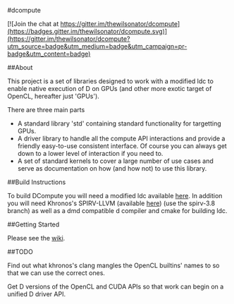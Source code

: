 #dcompute

[![Join the chat at https://gitter.im/thewilsonator/dcompute](https://badges.gitter.im/thewilsonator/dcompute.svg)](https://gitter.im/thewilsonator/dcompute?utm_source=badge&utm_medium=badge&utm_campaign=pr-badge&utm_content=badge)

##About

This project is a set of libraries designed to work with a modified ldc to 
enable native execution of D on GPUs (and other more exotic target of OpenCL, hereafter just 'GPUs').

There are three main parts 
* A standard library 'std' containing standard functionality for targetting GPUs.
* A driver library to handle all the compute API interactions and provide a friendly easy-to-use consistent interface. Of course you can always get down to a lower level of interaction if you need to.
* A set of standard kernels to cover a large number of use cases and serve as documentation on how (and how not) to use this library.

##Build Instructions

To build DCompute you will need a modified ldc available [here](https://github.com/thewilsonator/ldc/tree/dcompute).
 In addition you will need Khronos's SPIRV-LLVM (available [here](https://github.com/KhronosGroup/SPIRV-LLVM)) (use the spirv-3.8 branch) as well as a dmd compatible d compiler and cmake for building ldc.
 
 ##Getting Started
 
 Please see the [wiki](https://github.com/thewilsonator/dcompute/wiki).

 ##TODO
 
 Find out what khronos's clang mangles the OpenCL builtins' names to so that we can use the correct ones.
 
 Get D versions of the OpenCL and CUDA APIs so that work can begin on a unified D driver API.

